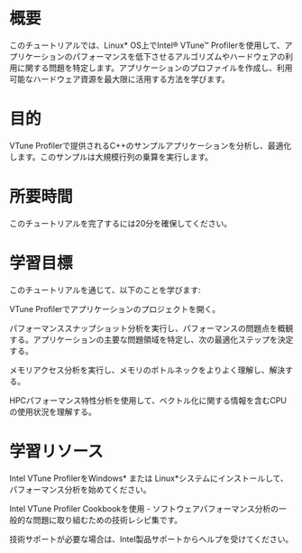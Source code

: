 # 概要
このチュートリアルでは、Linux* OS上でIntel® VTune™ Profilerを使用して、アプリケーションのパフォーマンスを低下させるアルゴリズムやハードウェアの利用に関する問題を特定します。アプリケーションのプロファイルを作成し、利用可能なハードウェア資源を最大限に活用する方法を学びます。

# 目的
VTune Profilerで提供されるC++のサンプルアプリケーションを分析し、最適化します。このサンプルは大規模行列の乗算を実行します。

# 所要時間
このチュートリアルを完了するには20分を確保してください。

# 学習目標
このチュートリアルを通じて、以下のことを学びます:

VTune Profilerでアプリケーションのプロジェクトを開く。

パフォーマンススナップショット分析を実行し、パフォーマンスの問題点を概観する。アプリケーションの主要な問題領域を特定し、次の最適化ステップを決定する。

メモリアクセス分析を実行し、メモリのボトルネックをよりよく理解し、解決する。

HPCパフォーマンス特性分析を使用して、ベクトル化に関する情報を含むCPUの使用状況を理解する。

# 学習リソース

Intel VTune ProfilerをWindows* または Linux*システムにインストールして、パフォーマンス分析を始めてください。

Intel VTune Profiler Cookbookを使用 - ソフトウェアパフォーマンス分析の一般的な問題に取り組むための技術レシピ集です。

技術サポートが必要な場合は、Intel製品サポートからヘルプを受けてください。
